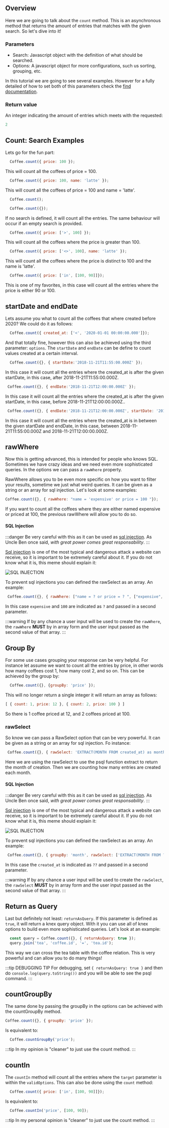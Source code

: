 ## Overview

Here we are going to talk about the `count` method. This is an asynchronous method that returns the amount of entries that matches with the given search. So let's dive into it!


### Parameters

  * Search: Javascript object with the definition of what should be searched.
  * Options: A javascript object for more configurations, such us sorting, grouping, etc.

  In this tutorial we are going to see several examples. However for a fully detailed of how to set both of this parameters check the [find documentation](./find).


### Return value

An integer indicating the amount of entries which meets with the requested:

  ```javascript
  2
  ```

## Count: Search Examples  

Lets go for the fun part: 


```javascript
  Coffee.count({ price: 100 });
```

This will count all the coffees of price = 100.

```javascript
  Coffee.count({ price: 100, name: 'latte' });
```

This will count all the coffees of price = 100 and name = 'latte'.


```javascript
  Coffee.count();
```

```javascript
  Coffee.count({});
```

If no search is defined, it will count all the entries. The same behaviour will occur if an empty search is provided.



```javascript
  Coffee.count({ price: ['>', 100] });
```

This will count all the coffees where the price is greater than 100.

```javascript
  Coffee.count({ price: ['<>', 100], name: 'latte' });
```

This will count all the coffees where the price is distinct to 100 and the name is 'latte'.

```javascript
  Coffee.count({ price: ['in', [100, 90]]});
```

 This is one of my favorites, in this case will count all the entries where the price is either 90 or 100. 

## startDate and endDate

Lets assume you what to count all the coffees that where created before 2020? We could do it as follows:

```javascript
  Coffee.count({ created_at: ['<', '2020-01-01 00:00:00.000']});
```

And that totally fine, however this can also be achieved using the third parameter: `options`. The `startDate` and `endDate` can be define to count values created at a certain interval.

 ```javascript
   Coffee.count({}, { startDate:'2018-11-21T11:55:00.000Z' });
 ```
 
 In this case it will count all the entries where the created_at is after the given startDate, in this case, after 2018-11-21T11:55:00.000Z.

  ```javascript
   Coffee.count({}, { endDate:'2018-11-21T12:00:00.000Z' });
 ```
 
 In this case it will count all the entries where the created_at is after the given startDate, in this case, before 2018-11-21T12:00:00.000Z..

  ```javascript
   Coffee.count({}, { endDate:'2018-11-21T12:00:00.000Z', startDate: '2018-11-21T11:55:00.000Z&' });
 ```
 
 In this case it will count all the entries where the created_at is in between the given startDate and endDate, in this case, between 2018-11-21T11:55:00.000Z and 2018-11-21T12:00:00.000Z.
 

## rawWhere

  Now this is getting advanced, this is intended for people who knows SQL. Sometimes we have crazy ideas and we need even more sophisticated queries. In the options we can pass a `rawWhere` property. 

  RawWhere allows you to be even more specific on how you want to filter your results, sometime we just what weird queries. It can be given as a string or an array for sql injection. Let's look at some examples:

   ```javascript
   Coffee.count({}, { rawWhere: "name = 'expensive' or price = 100 "});
  ```

  If you want to count all the coffees where they are either named expensive or priced at 100, the previous rawWhere will allow you to do so.

  #### SQL Injection

  :::danger
  Be very careful with this as it can be used as [sql injection](https://www.acunetix.com/websitesecurity/sql-injection/). As Uncle Ben once said, _with great power comes great responsability_. 
  :::

  [Sql injection](https://www.acunetix.com/websitesecurity/sql-injection/) is one of the most typical and dangerous attack a website can receive, so it is important to be extremely careful about it. If you do not know what it is, this meme should explain it:

  ![SQL INJECTION](https://chinchay-docs.herokuapp.com/assets/sql-injections.png)


  To prevent sql injections you can defined the rawSelect as an array. An example: 

  ```javascript
   Coffee.count({}, { rawWhere: ["name = ? or price = ? ", ["expensive", 100]] });

  ```
  In this case `expensive` and `100` are indicated as `?` and passed in a second parameter.

  :::warning
  If by any chance a user input will be used to create the `rawWhere`, the `rawWhere` **MUST** by in array form and the user input passed as the second value of that array.
  :::


  

## Group By

For some use cases grouping your response can be very helpful. For instance let assume we want to count all the entries by price, in other words how many coffees cost 1, how many cost 2, and so on. This can be achieved by the group by:

```javascript
  Coffee.count({}, {groupBy: 'price' });
```

This will no longer return a single integer it will return an array as follows:

```javascript
[ { count: 1, price: 12 }, { count: 2, price: 100 } ]
```

So there is 1 coffee priced at 12, and 2 coffees priced at 100.

  ### rawSelect

  So know we can pass a RawSelect option that can be very powerful. It can be given as a string or an array for sql injection. Fo instance:

  ```javascript
   Coffee.count({}, { rawSelect: 'EXTRACT(MONTH FROM created_at) as month', groupBy: 'month'});
  ```
  Here we are using the rawSelect to use the psql function extract to return the month of creation. Then we are counting how many entries are created each month.


  #### SQL Injection

  :::danger
  Be very careful with this as it can be used as [sql injection](https://www.acunetix.com/websitesecurity/sql-injection/). As Uncle Ben once said, _with great power comes great responsability_. 
  :::

  [Sql injection](https://www.acunetix.com/websitesecurity/sql-injection/) is one of the most typical and dangerous attack a website can receive, so it is important to be extremely careful about it. If you do not know what it is, this meme should explain it:

  ![SQL INJECTION](https://chinchay-docs.herokuapp.com/assets/sql-injections.png)


  To prevent sql injections you can defined the rawSelect as an array. An example: 

  ```javascript
   Coffee.count({}, { groupBy: 'month', rawSelect: ['EXTRACT(MONTH FROM ??) as month', ['created_at']] });

  ```
  In this case the `created_at` is indicated as `??` and passed in a second parameter.

  :::warning
  If by any chance a user input will be used to create the `rawSelect`, the `rawSelect` **MUST** by in array form and the user input passed as the second value of that array.
  :::

## Return as Query

Last but definitely not least: `returnAsQuery`. If this parameter is defined as `true`, it will return a knex query object. With it you can use all of knex options to build even more sophisticated queries. Let's look at an example:

```javascript
  const query = Coffee.count({}, { returnAsQuery: true });
  query.join('tea', 'coffee.id', '=', 'tea.id');
```

This way we can cross the tea table with the coffee relation. This is very powerful and can allow you to do many things!

:::tip DEBUGGING TIP
  For debugging, set `{ returnAsQuery: true }` and then do `console.log(query.toString())` and you will be able to see the psql command. 
:::


## countGroupBy

  The same done by passing the groupBy in the options can be achieved with the countGroupBy method.

  ```javascript
  Coffee.count({}, { groupBy: 'price' });
  ```

Is equivalent to: 

  ```javascript
    Coffee.countGroupBy('price');
  ```

  :::tip
  In my opinion is "cleaner" to just use the count method.
  :::

## countIn


  The `countIn` method will count all the entries where the `target` parameter is within the `validOptions`. This can also be done using the `count` method:

```javascript
  Coffee.count({ price: ['in', [100, 90]]});
```

Is equivalent to: 

  ```javascript
    Coffee.countIn('price', [100, 90]);
  ```

  :::tip
  In my personal opinion is "cleaner" to just use the count method.
  :::




